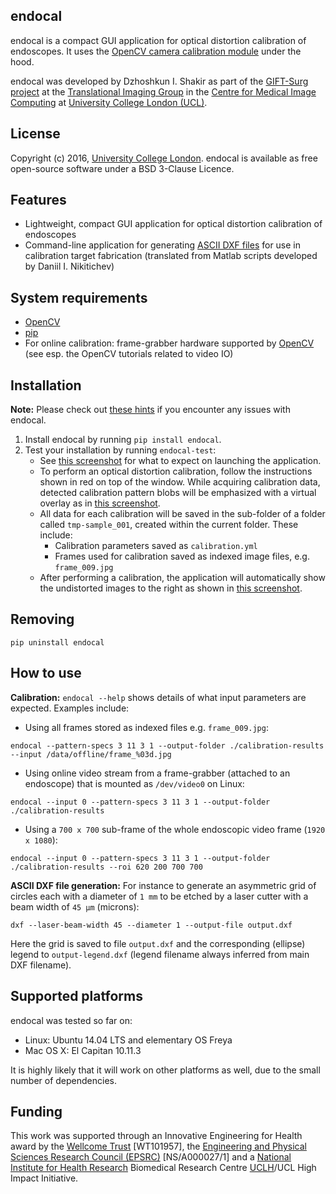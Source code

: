 endocal
-------

endocal is a compact GUI application for optical distortion calibration of endoscopes. It uses the [OpenCV camera calibration module](http://docs.opencv.org/2.4/doc/tutorials/calib3d/camera_calibration/camera_calibration.html) under the hood.

endocal was developed by Dzhoshkun I. Shakir as part of the [GIFT-Surg project][giftsurg] at the [Translational Imaging Group][tig] in the [Centre for Medical Image Computing][cmic] at [University College London (UCL)][ucl].

License
-------

Copyright (c) 2016, [University College London][ucl]. endocal is available as free open-source software under a BSD 3-Clause Licence.

Features
--------

* Lightweight, compact GUI application for optical distortion calibration of endoscopes
* Command-line application for generating [ASCII DXF files](http://www.autodesk.com/techpubs/autocad/acadr14/dxf/) for use in calibration target fabrication (translated from Matlab scripts developed by Daniil I. Nikitichev)

System requirements
-------------------

* [OpenCV](http://opencv.org/)
* [pip](https://pip.pypa.io/en/stable/installing/)
* For online calibration: frame-grabber hardware supported by [OpenCV](http://docs.opencv.org/) (see esp. the OpenCV tutorials related to video IO)

Installation
------------

**Note:** Please check out [these hints](doc/issues.md) if you encounter any issues with endocal.

1. Install endocal by running `pip install endocal`.
1. Test your installation by running `endocal-test`:
   * See [this screenshot](endocal/res/screenshot-start.png) for what to expect on launching the application.
   * To perform an optical distortion calibration, follow the instructions shown in red on top of the window. While acquiring calibration data, detected calibration pattern blobs will be emphasized with a virtual overlay as in [this screenshot](endocal/res/screenshot-detection.png).
   * All data for each calibration will be saved in the sub-folder of a folder called `tmp-sample_001`, created within the current folder. These include:
      * Calibration parameters saved as `calibration.yml`
      * Frames used for calibration saved as indexed image files, e.g. `frame_009.jpg`
   * After performing a calibration, the application will automatically show the undistorted images to the right as shown in [this screenshot](endocal/res/screenshot-undistort.png).

Removing
--------

`pip uninstall endocal`

How to use
----------

**Calibration:** `endocal --help` shows details of what input parameters are expected. Examples include:
* Using all frames stored as indexed files e.g. `frame_009.jpg`:
```
endocal --pattern-specs 3 11 3 1 --output-folder ./calibration-results --input /data/offline/frame_%03d.jpg
```
* Using online video stream from a frame-grabber (attached to an endoscope) that is mounted as `/dev/video0` on Linux:
```
endocal --input 0 --pattern-specs 3 11 3 1 --output-folder ./calibration-results
```
* Using a `700 x 700` sub-frame of the whole endoscopic video frame (`1920 x 1080`):
```
endocal --input 0 --pattern-specs 3 11 3 1 --output-folder ./calibration-results --roi 620 200 700 700
```

**ASCII DXF file generation:** For instance to generate an asymmetric grid of circles each with a diameter of `1 mm` to be etched by a laser cutter with a beam width of `45 μm` (microns):
```
dxf --laser-beam-width 45 --diameter 1 --output-file output.dxf
```
Here the grid is saved to file `output.dxf` and the corresponding (ellipse) legend to `output-legend.dxf` (legend filename always inferred from main DXF filename).

Supported platforms
-------------------

endocal was tested so far on:
* Linux: Ubuntu 14.04 LTS and elementary OS Freya
* Mac OS X: El Capitan 10.11.3

It is highly likely that it will work on other platforms as well, due to the small number of dependencies.

Funding
-------

This work was supported through an Innovative Engineering for Health award by the [Wellcome Trust][wellcometrust] [WT101957], the [Engineering and Physical Sciences Research Council (EPSRC)][epsrc] [NS/A000027/1] and a [National Institute for Health Research][nihr] Biomedical Research Centre [UCLH][uclh]/UCL High Impact Initiative.


[tig]: http://cmictig.cs.ucl.ac.uk
[giftsurg]: http://www.gift-surg.ac.uk
[cmic]: http://cmic.cs.ucl.ac.uk
[ucl]: http://www.ucl.ac.uk
[nihr]: http://www.nihr.ac.uk/research
[uclh]: http://www.uclh.nhs.uk
[epsrc]: http://www.epsrc.ac.uk
[wellcometrust]: http://www.wellcome.ac.uk
